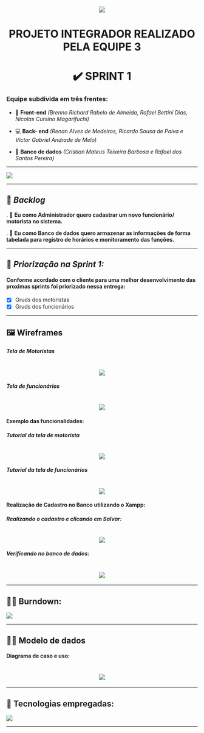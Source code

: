  ## <h1 align="center"> ![](https://github.com/DevSlim001/PI_2020.2/blob/master/logotipocomum.jpg) </h1> 
# <h1 align="center"> PROJETO INTEGRADOR REALIZADO PELA EQUIPE 3 </h1> 
## <h1 align="center"> :heavy_check_mark: SPRINT 1 </h1>

 ### Equipe subdivida em três frentes:

- :art: **Front-end** *(Brenno Richard Rabelo de Almeida, Rafael Bettini Dias, Nicolas Cursino Magarifuchi)*

- :computer: **Back- end** *(Renan Alves de Medeiros, Ricardo Sousa de Paiva e Victor Gabriel Andrade de Melo)*

- :floppy_disk: **Banco de dados** *(Cristian Mateus Teixeira Barbosa e Rafael dos Santos Pereira)*

--------------------------------------------------------------------------------------------------------------------

![](https://github.com/DevSlim001/PI_2020.2/blob/master/assets/Logocard2.png)

--------------------------------------------------------------------------------------------------------------------
## :bookmark: **_Backlog_**

. :scroll: **Eu como Administrador quero cadastrar um novo funcionário/ motorista no sistema.**

. :scroll: **Eu como Banco de dados quero armazenar as informações de forma tabelada para registro de horários e monitoramento das funções.** 

--------------------------------------------------------------------------------------------------------------------

## :dart: **_Priorização na Sprint 1:_**

#### Conforme acordado com o cliente para uma melhor desenvolvimento das proximas sprints foi priorizado nessa entrega:

- [x] Gruds dos motoristas
- [x] Gruds dos funcionários 

--------------------------------------------------------------------------------------------------------------------

## :framed_picture: Wireframes 

##### Tela de Motoristas

 ## <h1 align="center"> ![](https://github.com/DevSlim001/PI_2020.2/blob/Sprint1/CadastroMotoristas.png) </h1> 


##### Tela de funcionários

## <h1 align="center">  ![](https://github.com/DevSlim001/PI_2020.2/blob/Sprint1/Cadastro_pesquisaFuncinário.png) </h1> 

#### Exemplo das funcionalidades:

##### Tutorial da tela de motorista

## <h1 align="center"> ![](https://github.com/DevSlim001/PI_2020.2/blob/Sprint1/TutorialMotoristas.png) </h1>


##### Tutorial da tela de funcionários

## <h1 align="center">  ![](https://github.com/DevSlim001/PI_2020.2/blob/Sprint1/Tutorial_funcionário.png) </h1>

#### Realização de Cadastro no Banco utilizando o Xampp:

##### Realizando o cadastro e clicando em Salvar:

## <h1 align="center"> ![](https://github.com/DevSlim001/PI_2020.2/blob/Sprint1/exemploCadastro.png) </h1>

##### Verificando no banco de dados:

## <h1 align="center"> ![](https://github.com/DevSlim001/PI_2020.2/blob/Sprint1/Provadecadastro.png) </h1>

--------------------------------------------------------------------------------------------------------------------

## :running_man: Burndown:

![](https://github.com/DevSlim001/PI_2020.2/blob/Sprint1/GraficoBurdowncerto.png)

--------------------------------------------------------------------------------------------------------------------

## :man_technologist: Modelo de dados

#### Diagrama de caso e uso:

## <h1 align="center"> ![](https://github.com/DevSlim001/PI_2020.2/blob/master/assets/DiagramaMCU.png) </h1>

--------------------------------------------------------------------------------------------------------------------

## :rocket: Tecnologias empregadas:

![](https://github.com/DevSlim001/PI_2020.2/blob/master/assets/tecnology_sprint0.png)

--------------------------------------------------------------------------------------------------------------------

 



 









